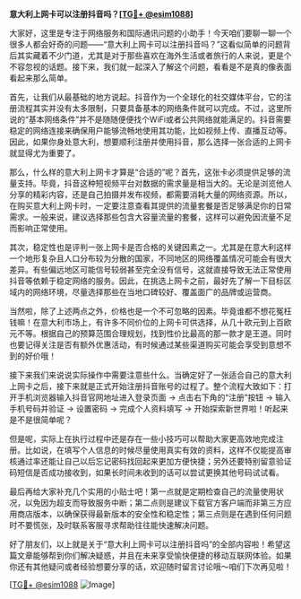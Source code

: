 **意大利上网卡可以注册抖音吗？[[TG💪+ @esim1088](https://t.me/s/esim1088)]**

大家好，这里是专注于网络服务和国际通讯问题的小助手！今天咱们要聊一聊一个很多人都会好奇的问题——“意大利上网卡可以注册抖音吗？”这看似简单的问题背后其实藏着不少门道，尤其是对于那些喜欢在海外生活或者旅行的人来说，更是个不容忽视的话题。接下来，我们就一起深入了解这个问题，看看是不是真的像表面看起来那么简单。

首先，让我们从最基础的地方说起。抖音作为一个全球化的社交媒体平台，它的注册流程其实并没有太多限制，只要具备基本的网络条件就可以完成。不过，这里所说的“基本网络条件”并不是随随便便找个WiFi或者公共网络就能满足的。抖音需要稳定的网络连接来确保用户能够流畅地使用其功能，比如视频上传、直播互动等。因此，如果你身处意大利，想要顺利注册并使用抖音，那么选择一张合适的上网卡就显得尤为重要了。

那么，什么样的意大利上网卡才算是“合适的”呢？首先，这张卡必须提供足够的流量支持。毕竟，抖音这种短视频平台对数据的需求量是相当大的。无论是浏览他人分享的精彩内容，还是自己拍摄并发布视频，都需要消耗大量的网络资源。所以，在购买意大利上网卡时，一定要注意查看其提供的流量套餐是否足够满足你的日常需求。一般来说，建议选择那些包含大容量流量的套餐，这样可以避免因流量不足而影响正常使用。

其次，稳定性也是评判一张上网卡是否合格的关键因素之一。尤其是在意大利这样一个地形复杂且人口分布较为分散的国家，不同地区的网络覆盖情况可能会有很大差异。有些偏远地区可能信号较弱甚至完全没有信号，这就直接导致无法正常使用抖音等依赖于稳定网络的服务。因此，在挑选上网卡之前，最好先了解一下目标区域内的网络环境，尽量选择那些在当地口碑较好、覆盖面广的品牌或运营商。

当然啦，除了上述两点之外，价格也是一个不可忽略的因素。毕竟谁都不想花冤枉钱嘛！在意大利市场上，有许多不同价位的上网卡可供选择，从几十欧元到上百欧元不等。根据自己的预算范围合理规划，找到性价比最高的那一款才是王道。同时也要记得关注是否有额外优惠活动，有时候通过某些渠道购买可能会享受到意想不到的好价哦！

接下来我们来说说实际操作中需要注意些什么。当确定好了一张适合自己的意大利上网卡之后，接下来就是正式开始注册抖音账号的过程了。整个流程大致如下：打开手机浏览器输入抖音官网地址进入登录页面 → 点击右下角的“注册”按钮 → 输入手机号码并验证 → 设置密码 → 完成个人资料填写 → 开始探索新世界啦！听起来是不是很简单呢？

但是呢，实际上在执行过程中还是存在一些小技巧可以帮助大家更高效地完成注册。比如说，在填写个人信息的时候尽量使用真实有效的资料，这样不仅能提高审核通过率还能让自己以后忘记密码找回起来更加方便快捷；另外还要特别留意验证码短信是否成功接收到，如果长时间未收到的话可以尝试更换其他号码试试看。

最后再给大家补充几个实用的小贴士吧！第一点就是定期检查自己的流量使用状况，以免因为超支而导致服务中断；第二点则是建议下载官方客户端而非第三方应用商店版本，以确保获得最新版本的安全性和稳定性；第三点则是在遇到任何问题时不要慌张，及时联系客服寻求帮助往往能快速解决问题。

好了朋友们，以上就是关于“意大利上网卡可以注册抖音吗”的全部内容啦！希望这篇文章能够帮到你们解决疑惑，并且在未来享受愉快便捷的移动互联网体验。如果你还有其他疑问或者经验想要分享的话，欢迎随时留言讨论哦～咱们下次再见啦！

[[TG💪+ @esim1088](https://t.me/s/esim1088) ![Image](https://i.postimg.cc/4NQfJmqS/Snipaste-2025-05-13-00-14-12.png)]